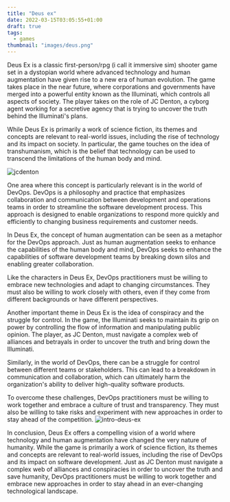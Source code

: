 ```yaml
---
title: "Deus ex"
date: 2022-03-15T03:05:55+01:00
draft: true 
tags:
  - games
thumbnail: "images/deus.png"
---
```

Deus Ex is a classic first-person/rpg (i call it immersive sim) shooter game set in a dystopian world where advanced technology and human augmentation have given rise to a new era of human evolution. The game takes place in the near future, where corporations and governments have merged into a powerful entity known as the Illuminati, which controls all aspects of society. The player takes on the role of JC Denton, a cyborg agent working for a secretive agency that is trying to uncover the truth behind the Illuminati's plans.

While Deus Ex is primarily a work of science fiction, its themes and concepts are relevant to real-world issues, including the rise of technology and its impact on society. In particular, the game touches on the idea of transhumanism, which is the belief that technology can be used to transcend the limitations of the human body and mind.


![jcdenton](https://assets-prd.ignimgs.com/2022/01/05/deus-ex-1-button-1641413645369.jpg)


One area where this concept is particularly relevant is in the world of DevOps. DevOps is a philosophy and practice that emphasizes collaboration and communication between development and operations teams in order to streamline the software development process. This approach is designed to enable organizations to respond more quickly and efficiently to changing business requirements and customer needs.

In Deus Ex, the concept of human augmentation can be seen as a metaphor for the DevOps approach. Just as human augmentation seeks to enhance the capabilities of the human body and mind, DevOps seeks to enhance the capabilities of software development teams by breaking down silos and enabling greater collaboration.

Like the characters in Deus Ex, DevOps practitioners must be willing to embrace new technologies and adapt to changing circumstances. They must also be willing to work closely with others, even if they come from different backgrounds or have different perspectives.

Another important theme in Deus Ex is the idea of conspiracy and the struggle for control. In the game, the Illuminati seeks to maintain its grip on power by controlling the flow of information and manipulating public opinion. The player, as JC Denton, must navigate a complex web of alliances and betrayals in order to uncover the truth and bring down the Illuminati.

Similarly, in the world of DevOps, there can be a struggle for control between different teams or stakeholders. This can lead to a breakdown in communication and collaboration, which can ultimately harm the organization's ability to deliver high-quality software products.

To overcome these challenges, DevOps practitioners must be willing to work together and embrace a culture of trust and transparency. They must also be willing to take risks and experiment with new approaches in order to stay ahead of the competition.
![intro-deus-ex](https://www.bestoldgames.net/img/games/deus-ex/deus-ex-02-big.png)

In conclusion, Deus Ex offers a compelling vision of a world where technology and human augmentation have changed the very nature of humanity. While the game is primarily a work of science fiction, its themes and concepts are relevant to real-world issues, including the rise of DevOps and its impact on software development. Just as JC Denton must navigate a complex web of alliances and conspiracies in order to uncover the truth and save humanity, DevOps practitioners must be willing to work together and embrace new approaches in order to stay ahead in an ever-changing technological landscape.

